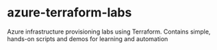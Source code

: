 # azure-terraform-labs
Azure infrastructure provisioning labs using Terraform. Contains simple, hands-on scripts and demos for learning and automation

